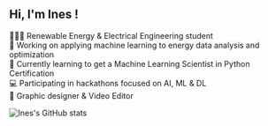 ## Hi, I'm Ines !

👩🏼‍🎓 Renewable Energy & Electrical Engineering student <br/>
💼 Working on applying machine learning to energy data analysis and optimization <br/>
🌱 Currently learning to get a Machine Learning Scientist in Python Certification <br/>
💻 Participating in hackathons focused on AI, ML & DL <br/>
🎨 Graphic designer & Video Editor <br/>


![Ines's GitHub stats](https://github-readme-stats.vercel.app/api?username=Nesnoussa&show_icons=true&theme=radical)
